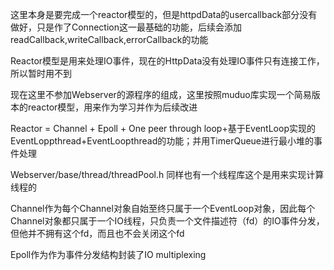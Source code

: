 这里本身是要完成一个reactor模型的，但是httpdData的usercallback部分没有做好，只是作了Connection这一最基础的功能，后续会添加readCallback,writeCallback,errorCallback的功能

Reactor模型是用来处理IO事件，现在的HttpData没有处理IO事件只有连接工作，所以暂时用不到

现在这里不参加Webserver的源程序的组成，这里按照muduo库实现一个简易版本的reactor模型，用来作为学习并作为后续改进

Reactor = Channel + Epoll + One peer through loop+基于EventLoop实现的EventLoppthread+EventLoopthread的功能；并用TimerQueue进行最小堆的事件处理

Webserver/base/thread/threadPool.h 同样也有一个线程库这个是用来实现计算线程的

Channel作为每个Channel对象自始至终只属于一个EventLoop对象，因此每个Channel对象都只属于一个IO线程，只负责一个文件描述符（fd）的IO事件分发， 但他并不拥有这个fd，而且也不会关闭这个fd

Epoll作为作为事件分发结构封装了IO multiplexing




